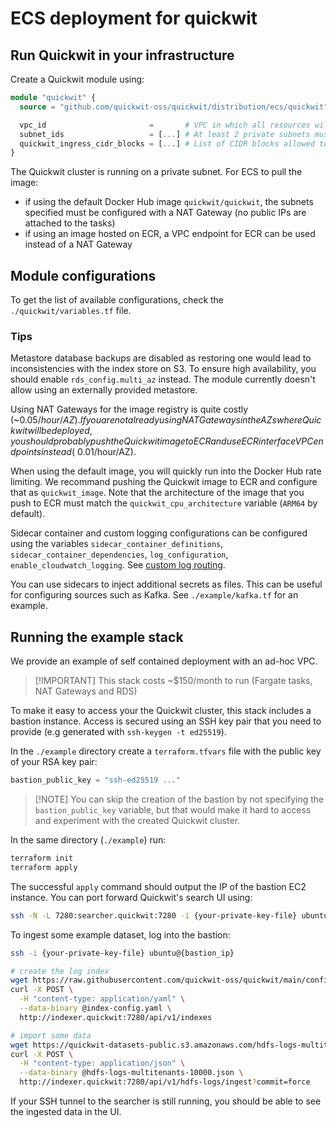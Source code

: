 # ECS deployment for quickwit

## Run Quickwit in your infrastructure

Create a Quickwit module using:

```terraform
module "quickwit" {
  source = "github.com/quickwit-oss/quickwit/distribution/ecs/quickwit"

  vpc_id                       =       # VPC in which all resources will be created
  subnet_ids                   = [...] # At least 2 private subnets must be specified
  quickwit_ingress_cidr_blocks = [...] # List of CIDR blocks allowed to access to the Quickwit API
}
```

The Quickwit cluster is running on a private subnet. For ECS to pull the image:
- if using the default Docker Hub image `quickwit/quickwit`, the subnets
specified must be configured with a NAT Gateway (no public IPs are attached to
the tasks)
- if using an image hosted on ECR, a VPC endpoint for ECR can be used instead of
a NAT Gateway


## Module configurations

To get the list of available configurations, check the `./quickwit/variables.tf`
file.

### Tips

Metastore database backups are disabled as restoring one would lead to
inconsistencies with the index store on S3. To ensure high availability, you
should enable `rds_config.multi_az` instead. The module currently doesn't allow
using an externally provided metastore.

Using NAT Gateways for the image registry is quite costly (~$0.05/hour/AZ). If
you are not already using NAT Gateways in the AZs where Quickwit will be
deployed, you should probably push the Quickwit image to ECR and use ECR
interface VPC endpoints instead (~$0.01/hour/AZ).

When using the default image, you will quickly run into the Docker Hub rate
limiting. We recommand pushing the Quickwit image to ECR and configure that as
`quickwit_image`. Note that the architecture of the image that you push to ECR
must match the `quickwit_cpu_architecture` variable (`ARM64` by default).

Sidecar container and custom logging configurations can be configured using the
variables `sidecar_container_definitions`, `sidecar_container_dependencies`,
`log_configuration`, `enable_cloudwatch_logging`. See [custom log
routing](https://docs.aws.amazon.com/AmazonECS/latest/developerguide/using_firelens.html).

You can use sidecars to inject additional secrets as files. This can be
useful for configuring sources such as Kafka. See `./example/kafka.tf` for an
example.

## Running the example stack

We provide an example of self contained deployment with an ad-hoc VPC. 

> [!IMPORTANT] This stack costs ~$150/month to run (Fargate tasks, NAT Gateways
> and RDS)

To make it easy to access your the Quickwit cluster, this stack includes a
bastion instance. Access is secured using an SSH key pair that you need to
provide (e.g generated with `ssh-keygen -t ed25519`).

In the `./example` directory create a `terraform.tfvars` file with the public
key of your RSA key pair:

```terraform
bastion_public_key = "ssh-ed25519 ..."
```

> [!NOTE] You can skip the creation of the bastion by not specifying the
> `bastion_public_key` variable, but that would make it hard to access and
> experiment with the created Quickwit cluster.

In the same directory (`./example`) run:

```bash
terraform init
terraform apply
```

The successful `apply` command should output the IP of the bastion EC2 instance.
You can port forward Quickwit's search UI using:

```bash
ssh -N -L 7280:searcher.quickwit:7280 -i {your-private-key-file} ubuntu@{bastion_ip}
```

To ingest some example dataset, log into the bastion:

```bash
ssh -i {your-private-key-file} ubuntu@{bastion_ip}

# create the log index
wget https://raw.githubusercontent.com/quickwit-oss/quickwit/main/config/tutorials/hdfs-logs/index-config.yaml
curl -X POST \
  -H "content-type: application/yaml" \
  --data-binary @index-config.yaml \
  http://indexer.quickwit:7280/api/v1/indexes

# import some data
wget https://quickwit-datasets-public.s3.amazonaws.com/hdfs-logs-multitenants-10000.json
curl -X POST \
  -H "content-type: application/json" \
  --data-binary @hdfs-logs-multitenants-10000.json \
  http://indexer.quickwit:7280/api/v1/hdfs-logs/ingest?commit=force
```

If your SSH tunnel to the searcher is still running, you should be able to see
the ingested data in the UI.
